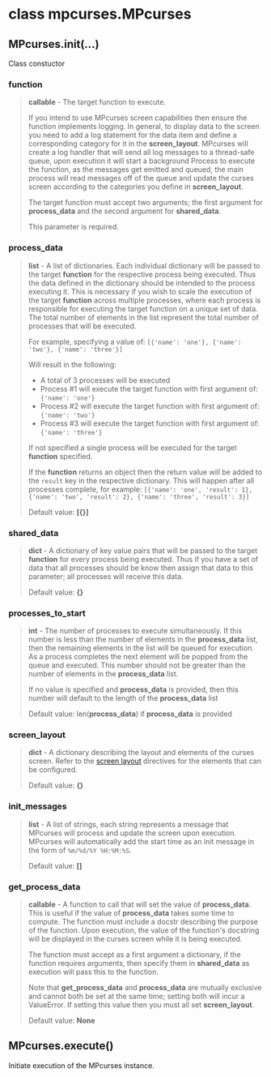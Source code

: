 # class mpcurses.MPcurses

## MPcurses.__init__(...)
Class constuctor

### function
> **callable** - The target function to execute.
> 
> If you intend to use MPcurses screen capabilities then ensure the function implements logging. In general, to display data to the screen you need to add a log statement for the data item and define a corresponding category for it in the **screen_layout**. MPcurses will create a log handler that will send all log messages to a thread-safe queue, upon execution it will start a background Process to execute the function, as the messages get emitted and queued, the main process will read messages off of the queue and update the curses screen according to the categories you define in **screen_layout**.
> 
> The target function must accept two arguments; the first argument for **process_data** and the second argument for **shared_data**. 
> 
> This parameter is required.

### process_data
> **list** - A list of dictionaries. Each individual dictionary will be passed to the target **function** for the respective process being executed. Thus the data defined in the dictionary should be intended to the process executing it. This is necessary if you wish to scale the execution of the target **function** across multiple processes, where each process is responsible for executing the target function on a unique set of data. The total number of elements in the list represent the total number of processes that will be executed. 
> 
> For example, specifying a value of: `[{'name': 'one'}, {'name': 'two'}, {'name': 'three'}]`
> 
> Will result in the following:
> * A total of 3 processes will be executed
> * Process #1 will execute the target function with first argument of: `{'name': 'one'}`
> * Process #2 will execute the target function with first argument of: `{'name': 'two'}`
> * Process #3 will execute the target function with first argument of: `{'name': 'three'}`
> 
> If not specified a single process will be executed for the target **function** specified.
> 
> If the **function** returns an object then the return value will be added to the `result` key in the respective dictionary. This will happen after all processes complete, for example: `[{'name': 'one', 'result': 1}, {'name': 'two', 'result': 2}, {'name': 'three', 'result': 3}]`
> 
> Default value: **[{}]**

### shared_data
> **dict** - A dictionary of key value pairs that will be passed to the target **function** for every process being executed. Thus if you have a set of data that all processes should be know then assign that data to this parameter; all processes will receive this data.
> 
> Default value: **{}**

### processes_to_start
> **int** - The number of processes to execute simultaneously. If this number is less than the number of elements in the **process_data** list, then the remaining elements in the list will be queued for execution. As a process completes the next element will be popped from the queue and executed. This number should not be greater than the number of elements in the **process_data** list.
> 
> If no value is specified and **process_data** is provided, then this number will default to the length of the **process_data** list
> 
> Default value: len(**process_data**) if **process_data** is provided

### screen_layout
> **dict** - A dictionary describing the layout and elements of the curses screen. Refer to the [screen layout](https://soda480.github.io/mpcurses/screen_layout) directives for the elements that can be configured.
> 
> Default value: **{}**

### init_messages
> **list** - A list of strings, each string represents a message that MPcurses will process and update the screen upon execution. MPcurses will automatically add the start time as an init message in the form of `%m/%d/%Y %H:%M:%S`.
> 
> Default value: **[]**

### get_process_data
> **callable** - A function to call that will set the value of **process_data**. This is useful if the value of **process_data** takes some time to compute. The function must include a docstr describing the purpose of the function. Upon execution, the value of the function's docstring will be displayed in the curses screen while it is being executed.
> 
> The function must accept as a first argument a dictionary, if the function requires arguments, then specify them in **shared_data** as execution will pass this to the function. 
> 
> Note that **get_process_data** and **process_data** are mutually exclusive and cannot both be set at the same time; setting both will incur a ValueError. If setting this value then you must all set **screen_layout**.
> 
> Default value: **None**

## MPcurses.execute()
Initiate execution of the MPcurses instance.
